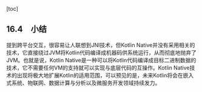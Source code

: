 [toc]

## 16.4　小结

提到跨平台交互，很容易让人联想到JNI技术，但Kotlin Native并没有采用相关的技术，它直接绕过JVM将Kotlin代码编译成机器码供系统运行，从而彻底地抛弃了JVM。也就是说，Kotlin Native是一种可以将Kotlin代码编译成目标二进制数据的技术，它不需要任何VM的支持就可以实现与底层代码的互操作。Kotlin Native技术的出现将极大地扩展Kotlin的适用范围，可以预见的是，未来Kotlin将会在嵌入式系统、物联网、数据计算与分析以及微服务开发领域持续发力。



